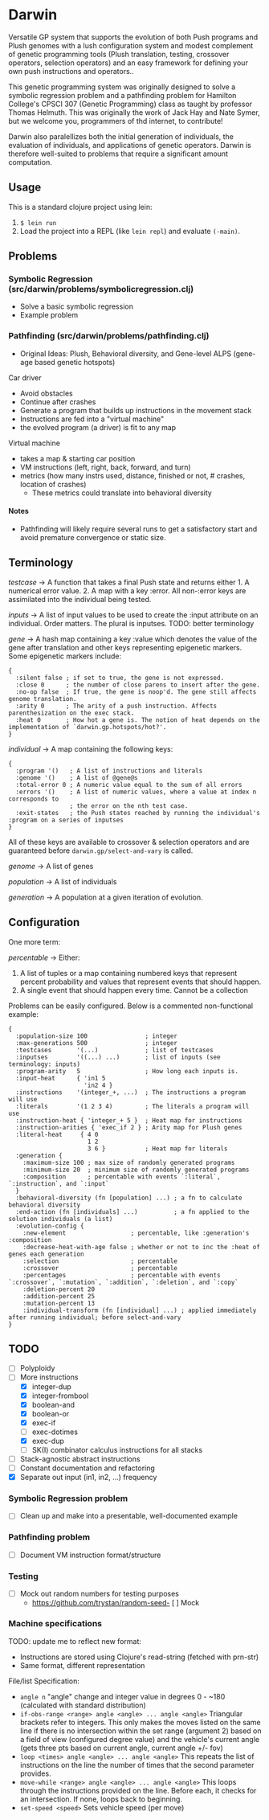 # Darwin

Versatile GP system that supports the evolution of both Push programs and Plush genomes with a
lush configuration system and modest complement of genetic programming tools (Plush translation,
testing, crossover operators, selection operators) and an easy framework for defining your own
push instructions and operators..

This genetic programming system was originally designed to solve a symbolic regression problem
and a pathfinding problem for Hamilton College's CPSCI 307 (Genetic Programming) class as taught
by professor Thomas Helmuth. This was originally the work of Jack Hay and Nate Symer, but we welcome
you, programmers of thd internet, to contribute!

Darwin also paralellizes both the initial generation of individuals, the evaluation of individuals,
and applications of genetic operators. Darwin is therefore well-suited to problems that require a
significant amount computation.

## Usage

This is a standard clojure project using lein:

1. `$ lein run`
2. Load the project into a REPL (like `lein repl`) and evaluate `(-main)`.

## Problems

### Symbolic Regression (src/darwin/problems/symbolicregression.clj)

  - Solve a basic symbolic regression
  - Example problem

### Pathfinding (src/darwin/problems/pathfinding.clj)

  - Original Ideas: Plush, Behavioral diversity, and Gene-level ALPS (gene-age based genetic hotspots)

Car driver
  - Avoid obstacles
  - Continue after crashes
  - Generate a program that builds up instructions in the movement stack
  - Instructions are fed into a "virtual machine"
  - the evolved program (a driver) is fit to any map

Virtual machine
 - takes a map & starting car position
 - VM instructions (left, right, back, forward, and turn)
 - metrics (how many instrs used, distance, finished or not, # crashes, location of crashes)
   - These metrics could translate into behavioral diversity

#### Notes

 - Pathfinding will likely require several runs to get a satisfactory start and avoid premature convergence or static size.

## Terminology

*testcase* -> A function that takes a final Push state and returns either
	      1. A numerical error value.
	      2. A map with a key :error. All non-:error keys are assimilated
	         into the individual being tested.

*inputs* -> A list of input values to be used to create the :input attribute on an individual. Order matters. The plural is inputses. TODO: better terminology

*gene* -> A hash map containing a key :value which denotes the value of the gene after translation and other keys representing epigenetic markers. Some epigenetic markers include:

    {
      :silent false ; if set to true, the gene is not expressed.
      :close 0      ; the number of close parens to insert after the gene.
      :no-op false  ; If true, the gene is noop'd. The gene still affects genome translation.
      :arity 0      ; The arity of a push instruction. Affects parenthesization on the exec stack.
      :heat 0       ; How hot a gene is. The notion of heat depends on the implementation of `darwin.gp.hotspots/hot?'.
    }

*individual* -> A map containing the following keys:

    {
      :program '()   ; A list of instructions and literals
      :genome '()    ; A list of @gene@s
      :total-error 0 ; A numeric value equal to the sum of all errors
      :errors '()    ; A list of numeric values, where a value at index n corresponds to
                     ; the error on the nth test case.
      :exit-states   ; the Push states reached by running the individual's :program on a series of inputses
    }

All of these keys are available to crossover & selection operators and are
guaranteed before `darwin.gp/select-and-vary` is called.

*genome* -> A list of genes

*population* -> A list of individuals

*generation* -> A population at a given iteration of evolution.

## Configuration

One more term:

*percentable* -> Either:

1. A list of tuples or a map containing numbered keys that
   represent percent probability and values that represent
   events that should happen.
2. A single event that should happen every time. Cannot
   be a collection

Problems can be easily configured. Below is a commented non-functional example:

    {
      :population-size 100                ; integer
      :max-generations 500                ; integer
      :testcases       '(...)             ; list of testcases
      :inputses        '((...) ...)       ; list of inputs (see terminology: inputs)
      :program-arity   5                  ; How long each inputs is.
      :input-heat      { 'in1 5
                         'in2 4 }
      :instructions    '(integer_+, ...)  ; The instructions a program will use
      :literals        '(1 2 3 4)         ; The literals a program will use
      :instruction-heat { 'integer_+ 5 }  ; Heat map for instructions
      :instruction-arities { 'exec_if 2 } ; Arity map for Plush genes
      :literal-heat     { 4 0
                          1 2
                          3 6 }           ; Heat map for literals
      :generation {
        :maximum-size 100 ; max size of randomly generated programs
        :minimum-size 20  ; minimum size of randomly generated programs
        :composition      ; percentable with events `:literal`, `:instruction`, and `:input`
      }
      :behavioral-diversity (fn [population] ...) ; a fn to calculate behavioral diversity
      :end-action (fn [individuals] ...)          ; a fn applied to the solution individuals (a list)
      :evolution-config {
        :new-element                  ; percentable, like :generation's :composition
        :decrease-heat-with-age false ; whether or not to inc the :heat of genes each generation
        :selection                    ; percentable
        :crossover                    ; percentable
        :percentages                  ; percentable with events `:crossover`, `:mutation`, `:addition`, `:deletion`, and `:copy`
        :deletion-percent 20
        :addition-percent 25
        :mutation-percent 13
        :individual-transform (fn [individual] ...) ; applied immediately after running individual; before select-and-vary
    }

## TODO

- [ ] Polyploidy
- [ ] More instructions
  - [x] integer-dup
  - [x] integer-frombool
  - [x] boolean-and
  - [x] boolean-or
  - [x] exec-if
  - [ ] exec-dotimes
  - [x] exec-dup
  - [ ] SK(I) combinator calculus instructions for all stacks
- [ ] Stack-agnostic abstract instructions
- [ ] Constant documentation and refactoring
- [x] Separate out input (in1, in2, ...) frequency

### Symbolic Regression problem

- [ ] Clean up and make into a presentable, well-documented example

### Pathfinding problem

- [ ] Document VM instruction format/structure

### Testing

- [ ] Mock out random numbers for testing purposes
   - https://github.com/trystan/random-seed- [ ] Mock

### Machine specifications

TODO: update me to reflect new format:
  - Instructions are stored using Clojure's read-string (fetched with prn-str)
  - Same format, different representation

File/list Specification:
- ```angle n```  "angle" change and integer value in degrees 0 - ~180 (calculated with standard distribution)
- ```if-obs-range <range> angle <angle> ... angle <angle>``` Triangular brackets refer to integers.  This only makes the moves listed on the same line if there is no intersection within the set range (argument 2) based on a field of view (configured degree value) and the vehicle's current angle (gets three pts based on current angle, current angle +/- fov)
- ```loop <times> angle <angle> ... angle <angle>``` This repeats the list of instructions on the line the number of times that the second parameter provides.
- ```move-while <range> angle <angle> ... angle <angle>``` This loops through the instructions provided on the line.  Before each, it checks for an intersection.  If none, loops back to beginning.
- ```set-speed <speed>``` Sets vehicle speed (per move)
